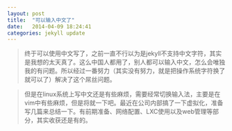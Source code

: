 ```yaml
---
layout: post
title:  "可以输入中文了"
date:   2014-04-09 18:24:41
categories: jekyll update
---
```


>终于可以使用中文写了，之前一直不行以为是jekyll不支持中文字符，其实是我想的太天真了。这么中国人都用了，别人都可以输入中文，怎么会唯独我的有问题。所以经过一番努力（其实没有努力，就是把操作系统字符换了就可以了）解决了这个屌丝问题。

>但是在linux系统上写中文还是有些麻烦，需要经常切换输入法，主要是在vim中有些麻烦，但是将就一下吧。最近在公司内部搞了一下虚拟化，准备写几篇来总结一下。有前期准备、网络配置、LXC使用以及web管理等部分，其实收获还是有的。

[jekyll-gh]: https://github.com/mojombo/jekyll
[jekyll]:    http://jekyllrb.com
